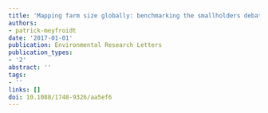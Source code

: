 ```yaml
---
title: 'Mapping farm size globally: benchmarking the smallholders debate'
authors:
- patrick-meyfroidt
date: '2017-01-01'
publication: Environmental Research Letters
publication_types:
- '2'
abstract: ''
tags:
- ''
links: []
doi: 10.1088/1748-9326/aa5ef6
---
```

